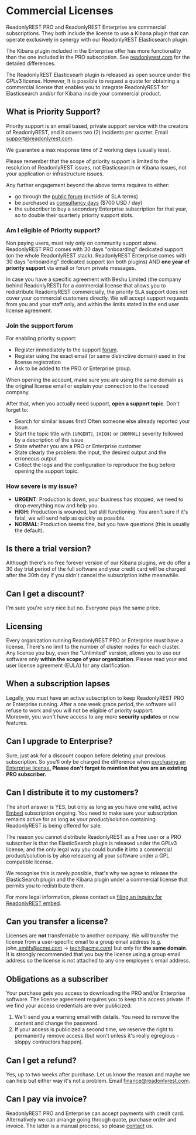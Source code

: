 # Commercial Licenses

ReadonlyREST PRO and ReadonlyREST Enterprise are commercial subscriptions. They both include the license to use a Kibana plugin that can operate exclusively in synergy with our ReadonlyREST Elasticsearch plugin.

The Kibana plugin included in the Enterprise offer has more functionality than the one included in the PRO subscription. See [readonlyrest.com](https://readonlyrest.com) for the detailed differences.

The ReadonlyREST Elasticsearh plugin is released as open source under the GPLv3 license. However, It is possible to request a quote for obtaining a commercial license that enables you to integrate ReadonlyREST for Elasticsearch and/or for Kibana inside your commercial product.

## What is Priority Support?

Priority support is an email based, private support service with the creators of ReadonlyREST, and it covers two \(2\) incidents per quarter. Email [support@readonlyrest.com](mailto:support@readonlyrest.com).

We guarantee a max response time of 2 working days \(usually less\).

Please remember that the scope of priority support is limited to the resolution of ReadonlyREST issues, not Elasticsearch or Kibana issues, not your application or infrastructure issues.

Any further engagement beyond the above terms requires to either:

* go through the [public forum](https://forum.readonlyrest.com) \(outside of SLA terms\)
* be purchased as [consultancy days](mailto:finance@readonlyrest.com?subject=ReadonlyREST%20consultancy%20required) \($700 USD / day\)
* the subscriber to buy a secondary Enterprise subscription for that year, so to double their quarterly priority support slots.

### Am I eligible of Priority support?

Non paying users, must rely only on community support alone. ReadonlyREST PRO comes with 30 days "onboarding" dedicated support \(on the whole ReadonlyREST stack\). ReadonlyREST Enterprise comes with 30 days "onboarding" dedicated support \(on both plugins\) AND **one year of priority support** via email or forum private messages.

In case you have a specific agreement with Beshu Limited \(the company behind ReadonlyREST\) for a commercial license that allows you to redistribute ReadonlyREST commercially, the priority SLA support does not cover your commercial customers directly. We will accept support requests from you and your staff only, and within the limits stated in the end user license agreement.

### Join the support forum

For enabling priority support:

* Register immediately to the support [forum](https://forum.readonlyrest.com).
* Register using the exact email \(or same distinctive domain\) used in the license registration
* Ask to be added to the PRO or Enterprise group.

When opening the account, make sure you are using the same domain as the original license email or explain your connection to the licensed company.

After that, when you actually need support, **open a support topic**. Don't forget to:

* Search for similar issues first! Often someone else already reported your issue.
* Start the topic title with `[URGENT]`, `[HIGH]` or `[NORMAL]` severity followed by a description of the issue. 
* State whether you are a PRO or Enterprise customer
* State clearly the problem: the input, the desired output and the erroneous output
* Collect the logs and the configuration to reproduce the bug before opening the support topic.

### How severe is my issue?

* **URGENT**: Production is down, your business has stopped, we need to drop everything now and help you.
* **HIGH**: Production is wounded, but still functioning. You aren't sure if it's fatal, we will send help as quickly as possible.
* **NORMAL**: Production seems fine, but you have questions \(this is usually the default\).

## Is there a trial version?

Although there's no free forever version of our Kibana plugins, we do offer a 30 day trial period of the full software and your credit card will be charged after the 30th day if you didn't cancel the subscription inthe meanwhile.

## Can I get a discount?

I'm sure you're very nice but no. Everyone pays the same price.

## Licensing

Every organization running ReadonlyREST PRO or Enterprise must have a license. There's no limit to the number of cluster nodes for each cluster. Any license you buy, even the "Unlimited" version, allows you to use our software only **within the scope of your organization**. Please read your end user license agreement \(EULA\) for any clarification.

## When a subscription lapses

Legally, you must have an active subscription to keep ReadonlyREST PRO or Enterprise running. After a one week grace period, the software will refuse to work and you will not be eligible of priority support.  
Moreover, you won't have access to any more **security updates** or new features.

## Can I upgrade to Enterprise?

Sure, just ask for a discount coupon before deleting your previous subscription. So you'll only be charged the difference when [purchasing an Enterprise license.](https://github.com/beshu-tech/readonlyrest-docs/tree/d77c4981b29a843fc82f89c4272fdddaab390d89/%7B%7Bbrand.base_url%7D%7D/enterprise.html) **Please don't forget to mention that you are an existing PRO subscriber.**

## Can I distribute it to my customers?

The short answer is YES, but only as long as you have one valid, active [Embed](https://readonlyrest.com/embedded/) subscription ongoing. You need to make sure your subscription remains active for as long as your product/solution containing ReadonlyREST is being offered for sale.

The reason you cannot distribute ReadonlyREST as a Free user or a PRO subscriber is that the ElasticSearch plugin is released under the GPLv3 license; and the only legal way you could bundle it into a commercial product/solution is by also releaseing all your software under a GPL compatible license.

We recognise this is rarely possible, that's why we agree to release the ElasticSearch plugin and the Kibana plugin under a commercial license that permits you to redistribute them.

For more legal information, please contact us [filing an inquiry for ReadonlyREST embed](https://readonlyrest.com/contact-us/).

## Can you transfer a license?

Licenses are **not** transferrable to another company. We will transfer the license from a user-specific email to a group email address \(e.g. john\_smith@acme.com -&gt; tech@acme.com\) but only for **the same domain**. It is strongly recommended that you buy the license using a group email address so the license is not attached to any one employee's email address.

## Obligations as a subscriber

Your purchase gets you access to downloading the PRO and/or Enterprise software. The license agreement requires you to keep this access private. If we find your access credentials are ever publicized:

1. We'll send you a warning email with details.  You need to remove the content and change the password.
2. If your access is publicized a second time, we reserve the right to permanently remove access \(but won't unless it's really egregious - sloppy contractors happen\).

## Can I get a refund?

Yes, up to two weeks after purchase. Let us know the reason and maybe we can help but either way it's not a problem. Email [finance@readonlyrest.com](mailto:finance@readonlyrest.com?subject=ReadonlyREST%20refund%20required).


## Can I pay via invoice?
ReadonlyREST PRO and Enterprise can accept payments with credit card. Alternatively we can arrange going through quote, purchase order and invoice. The latter is a manual process, so please [contact](mailto:finance@readonlyrest.com?subject=ReadonlyREST%20billing%20via%20invoice) us.

